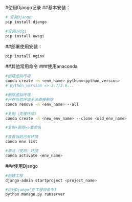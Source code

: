 #使用Django记录
##基本安装：
```py
# 安装Django
pip install django

#安装uwsgi
pip install uwsgi
```
##部署使用安装：
```py
pip install nginx
```

##其他常用命令
###使用anaconda
```sh
#创建虚拟环境
conda create -n <env_name> python=<python_version>
# python_version => 2.7/3.6...

#删除虚拟环境
#已在当前环境无法直接删除
conda remove -n <env_name> --all

#复制（克隆环境）
conda create -n <new_env_name> --clone <old_env_name>

#复制+删除=>重命名

#查看当前已有环境
conda env list

#激活（使用）环境
conda activate <env_name>
```
###使用Django
```sh
#创建工程
django-admin startproject <project_name>

#运行Django(在工程目录中)
python manage.py runserver
```